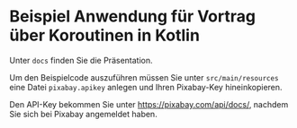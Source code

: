 # Beispiel Anwendung für Vortrag über Koroutinen in Kotlin

Unter ```docs``` finden Sie die Präsentation.

Um den Beispielcode auszuführen müssen Sie unter ```src/main/resources``` eine Datei ```pixabay.apikey``` anlegen und
Ihren Pixabay-Key hineinkopieren.

Den API-Key bekommen Sie unter <https://pixabay.com/api/docs/>, nachdem Sie sich bei Pixabay angemeldet haben. 

